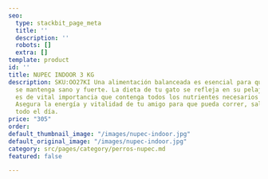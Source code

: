 ```yaml
---
seo:
  type: stackbit_page_meta
  title: ''
  description: ''
  robots: []
  extra: []
template: product
id: ''
title: NUPEC INDOOR 3 KG
description: SKU:OO27KI Una alimentación balanceada es esencial para que tu fiel compañero
  se mantenga sano y fuerte. La dieta de tu gato se refleja en su pelaje, por eso
  es de vital importancia que contenga todos los nutrientes necesarios para su crecimiento.
  Asegura la energía y vitalidad de tu amigo para que pueda correr, saltar y jugar
  todo el día.
price: "305"
order: 
default_thumbnail_image: "/images/nupec-indoor.jpg"
default_original_image: "/images/nupec-indoor.jpg"
category: src/pages/category/perros-nupec.md
featured: false

---
```

